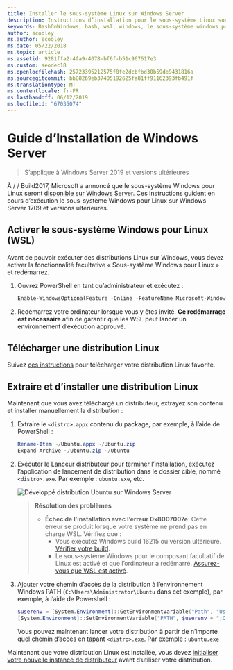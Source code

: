 ```yaml
---
title: Installer le sous-système Linux sur Windows Server
description: Instructions d’installation pour le sous-système Linux sur Windows Server.
keywords: BashOnWindows, bash, wsl, windows, le sous-système windows pour linux, windowssubsystem, ubuntu, windows server
author: scooley
ms.author: scooley
ms.date: 05/22/2018
ms.topic: article
ms.assetid: 9281ffa2-4fa9-4078-bf6f-b51c967617e3
ms.custom: seodec18
ms.openlocfilehash: 25723395212575f8fe2dcbfbd30b59de9431816a
ms.sourcegitcommit: bb88269eb37405192625fa81ff91162393fb491f
ms.translationtype: MT
ms.contentlocale: fr-FR
ms.lasthandoff: 06/12/2019
ms.locfileid: "67035074"
---
```

# <a name="windows-server-installation-guide"></a>Guide d’Installation de Windows Server

> S’applique à Windows Server 2019 et versions ultérieures

À / / Build2017, Microsoft a annoncé que le sous-système Windows pour Linux seront [disponible sur Windows Server](https://blogs.technet.microsoft.com/hybridcloud/2017/05/10/windows-server-for-developers-news-from-microsoft-build-2017/).  Ces instructions guident en cours d’exécution le sous-système Windows pour Linux sur Windows Server 1709 et versions ultérieures.

## <a name="enable-the-windows-subsystem-for-linux-wsl"></a>Activer le sous-système Windows pour Linux (WSL)

Avant de pouvoir exécuter des distributions Linux sur Windows, vous devez activer la fonctionnalité facultative « Sous-système Windows pour Linux » et redémarrez.

1. Ouvrez PowerShell en tant qu’administrateur et exécutez :
    ```powershell
    Enable-WindowsOptionalFeature -Online -FeatureName Microsoft-Windows-Subsystem-Linux
    ```

2. Redémarrez votre ordinateur lorsque vous y êtes invité. **Ce redémarrage est nécessaire** afin de garantir que les WSL peut lancer un environnement d’exécution approuvé.

## <a name="download-a-linux-distro"></a>Télécharger une distribution Linux

Suivez [ces instructions](install-manual.md) pour télécharger votre distribution Linux favorite.

## <a name="extract-and-install-a-linux-distro"></a>Extraire et d’installer une distribution Linux
Maintenant que vous avez téléchargé un distributeur, extrayez son contenu et installer manuellement la distribution :

1. Extraire le `<distro>.appx` contenu du package, par exemple, à l’aide de PowerShell :

    ```powershell
    Rename-Item ~/Ubuntu.appx ~/Ubuntu.zip
    Expand-Archive ~/Ubuntu.zip ~/Ubuntu
    ```

2. Exécuter le Lanceur distributeur pour terminer l’installation, exécutez l’application de lancement de distribution dans le dossier cible, nommé `<distro>.exe`. Par exemple : `ubuntu.exe`, etc.

    ![Développé distribution Ubuntu sur Windows Server](media/server-appx-expand.png)

    > **Résolution des problèmes**
    > * **Échec de l’installation avec l’erreur 0x8007007e**: Cette erreur se produit lorsque votre système ne prend pas en charge WSL. Vérifiez que :
    >   * Vous exécutez Windows build 16215 ou version ultérieure. [Vérifier votre build](troubleshooting.md#check-your-build-number).
    >   * Le sous-système Windows pour le composant facultatif de Linux est activé et que l’ordinateur a redémarré.  [Assurez-vous que WSL est activé](troubleshooting.md#confirm-wsl-is-enabled).
    
3. Ajouter votre chemin d’accès de la distribution à l’environnement Windows PATH (`C:\Users\Administrator\Ubuntu` dans cet exemple), par exemple, à l’aide de Powershell :
        
    ```powershell
    $userenv = [System.Environment]::GetEnvironmentVariable("Path", "User")
    [System.Environment]::SetEnvironmentVariable("PATH", $userenv + ";C:\Users\Administrator\Ubuntu", "User")
    ```
    Vous pouvez maintenant lancer votre distribution à partir de n’importe quel chemin d’accès en tapant `<distro>.exe`. Par exemple : `ubuntu.exe`

Maintenant que votre distribution Linux est installée, vous devez [initialiser votre nouvelle instance de distributeur](initialize-distro.md) avant d’utiliser votre distribution.
